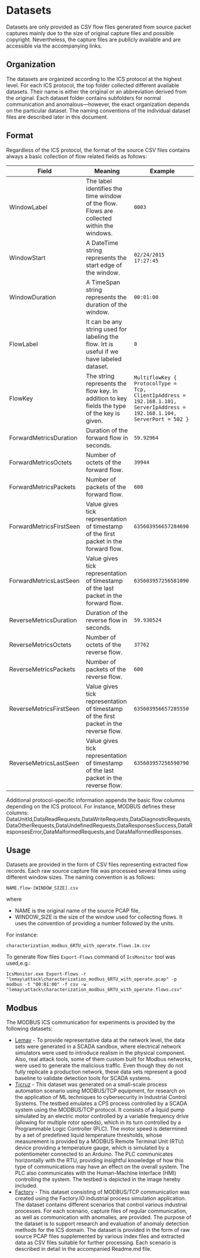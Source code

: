 # Datasets

Datasets are only provided as CSV flow files generated from source packet captures mainly due to the size of original capture files and possible copyright. Nevertheless, the capture files are publicly available and are accessible via the accompanying links. 

## Organization

The datasets are organized according to the ICS protocol at the highest level. For each ICS protocol, the top folder collected different available datasets. Their name is either the original or an abbreviation derived from the original. Each dataset folder contains subfolders for normal communication and anomalous—however, the exact organization depends on the particular dataset. 
The naming conventions of the individual dataset files are described later in this document.

## Format 

Regardless of the ICS protocol, the format of the source CSV files contains always a basic collection of flow related fields as follows:

| Field | Meaning | Example |
| --- | --- | --- |
| WindowLabel | The label identifies the time window of the flow. Flows are collected within the windows.  | `0003` |
| WindowStart | A DateTime string represents the start edge of the window. | `02/24/2015 17:27:45` |
| WindowDuration | A TimeSpan string represents the duration of the window. | `00:01:00` |
| FlowLabel | It can be any string used for labeling the flow. Irt is useful if we have labeled dataset. | `0` |
| FlowKey | The string represents the flow key. In addition to key fields  the type of the key is given. | `MultiflowKey { ProtocolType = Tcp, ClientIpAddress = 192.168.1.101, ServerIpAddress = 192.168.1.104, ServerPort = 502 }`|
| ForwardMetricsDuration | Duration of the forward flow in seconds.  | `59.92964` |
| ForwardMetricsOctets | Number of octets of the forward flow. | `39944` |
| ForwardMetricsPackets | Number of packets of the forward flow. | `608` |
| ForwardMetricsFirstSeen | Value gives tick representation of timestamp of the first packet in the forward flow. | `635603956657284690` |
| ForwardMetricsLastSeen | Value gives tick representation of timestamp of the last packet in the forward flow. |`635603957256581090` |
| ReverseMetricsDuration |Duration of the reverse flow in seconds.  |`59.930524`|
| ReverseMetricsOctets | Number of octets of the reverse flow.| `37762`|
| ReverseMetricsPackets | Number of packets of the reverse flow. | `600`|
| ReverseMetricsFirstSeen | Value gives tick representation of timestamp of the first packet in the reverse flow.| `635603956657285550`|
| ReverseMetricsLastSeen | Value gives tick representation of timestamp of the last packet in the reverse flow.| `635603957256590790`|

Additional protocol-specific information appends the basic flow columns depending on the ICS protocol. For instance, MODBUS defines these columns: DataUnitId,DataReadRequests,DataWriteRequests,DataDiagnosticRequests,DataOtherRequests,DataUndefinedRequests,DataResponsesSuccess,DataResponsesError,DataMalformedRequests,and DataMalformedResponses.


## Usage

Datasets are provided in the form of CSV files representing extracted flow records. Each raw source capture file was processed several times using different window sizes. The naming convention is as follows:

```
NAME.flow-[WINDOW_SIZE].csv
```
where 
* NAME is the original name of the source PCAP file,
* WINDOW_SIZE is the size of the window used for collecting flows. It uses the convention of providing a number followed by the units.

For instance:
```
characterization_modbus_6RTU_with_operate.flows.1m.csv
```

To generate flow files `Export-Flows` command of `IcsMonitor` tool was used,e.g.:

```
IcsMonitor.exe Export-Flows -r "lemay\attack\characterization_modbus_6RTU_with_operate.pcap" -p modbus -t "00:01:00" -f csv -w "lemay\attack\characterization_modbus_6RTU_with_operate.flows.csv"
```


## Modbus

The MODBUS ICS communication for experiments is provided by the following datasets: 

* [Lemay](https://github.com/antoine-lemay/Modbus_dataset) - To provide representative data at the network level, the data sets were generated in a SCADA sandbox, where electrical network simulators were used to introduce realism in the physical component. Also, real attack tools, some of them custom built for Modbus networks, were used to generate the malicious traffic. Even though they do not fully replicate a production network, these data sets represent a good baseline to validate detection tools for SCADA systems.
* [Tjcruz](https://ieee-dataport.org/documents/cyber-security-modbus-ics-dataset) - This dataset was generated on a small-scale process automation scenario using MODBUS/TCP equipment, for research on the application of ML techniques to cybersecurity in Industrial Control Systems. The testbed emulates a CPS process controlled by a SCADA system using the MODBUS/TCP protocol. It consists of a liquid pump simulated by an electric motor controlled by a variable frequency drive (allowing for multiple rotor speeds), which in its turn controlled by a Programmable Logic Controller (PLC). The motor speed is determined by a set of predefined liquid temperature thresholds, whose measurement is provided by a MODBUS Remote Terminal Unit (RTU) device providing a temperature gauge, which is simulated by a potentiometer connected to an Arduino. The PLC communicates horizontally with the RTU, providing insightful knowledge of how this type of communications may have an effect on the overall system. The PLC also communicates with the Human-Machine Interface (HMI) controlling the system. The testbed is depicted in the image hereby included.
* [Factory](https://ieee-dataport.org/documents/modbus-dataset-ics-anomaly-detection) - This dataset consisting of MODBUS/TCP communication was created using the Factory.IO industrial process simulation application. The dataset contains different scenarios that control various industrial processes. For each scenario, capture files of regular communication, as well as communication with anomalies, are provided. The purpose of the dataset is to support research and evaluation of anomaly detection methods for the ICS domain. The dataset is provided in the form of raw source PCAP files supplemented by various index files and extracted data as CSV files suitable for further processing. Each scenario is described in detail in the accompanied Readme.md file.






 

